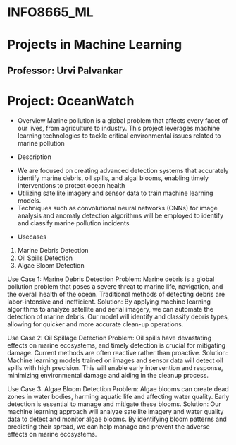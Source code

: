 # INFO8665_ML
# Projects in Machine Learning
## Professor: Urvi Palvankar 

# Project: OceanWatch

* Overview
Marine pollution is a global problem that affects every facet of our lives, from agriculture to industry.
This project leverages machine learning technologies to tackle critical environmental issues related to marine pollution

* Description
- We are focused on creating advanced detection systems that accurately identify marine debris, oil spills, and algal blooms, enabling timely interventions to protect ocean health
- Utilizing satellite imagery and sensor data to train machine learning models.
- Techniques such as convolutional neural networks (CNNs) for image analysis and anomaly detection algorithms will be employed to identify and classify marine pollution incidents

* Usecases
1. Marine Debris Detection
2. Oil Spills Detection
3. Algae Bloom Detection

Use Case 1: Marine Debris Detection
Problem: Marine debris is a global pollution problem that poses a severe threat to marine life, navigation, and the overall health of the ocean. Traditional methods of detecting debris are labor-intensive and inefficient.
Solution: By applying machine learning algorithms to analyze satellite and aerial imagery, we can automate the detection of marine debris. Our model will identify and classify debris types, allowing for quicker and more accurate clean-up operations.

Use Case 2: Oil Spillage Detection
Problem: Oil spills have devastating effects on marine ecosystems, and timely detection is crucial for mitigating damage. Current methods are often reactive rather than proactive.
Solution: Machine learning models trained on images and sensor data will detect oil spills with high precision. This will enable early intervention and response, minimizing environmental damage and aiding in the cleanup process.

Use Case 3: Algae Bloom Detection
Problem: Algae blooms can create dead zones in water bodies, harming aquatic life and affecting water quality. Early detection is essential to manage and mitigate these blooms.
Solution: Our machine learning approach will analyze satellite imagery and water quality data to detect and monitor algae blooms. By identifying bloom patterns and predicting their spread, we can help manage and prevent the adverse effects on marine ecosystems.

